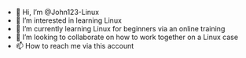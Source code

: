 - 👋 Hi, I’m @John123-Linux
- 👀 I’m interested in learning Linux
- 🌱 I’m currently learning Linux for beginners via an online training
- 💞️ I’m looking to collaborate on how to work together on a Linux case
- 📫 How to reach me via this account

<!---
John123-Linux/John123-Linux is a ✨ special ✨ repository because its `README.md` (this file) appears on your GitHub profile.
You can click the Preview link to take a look at your changes.
--->
